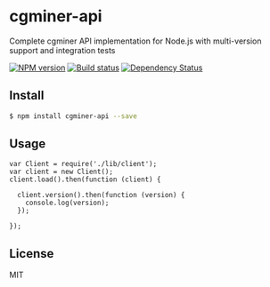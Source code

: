 # cgminer-api

Complete cgminer API implementation for Node.js with multi-version support and integration tests

[![NPM version][npm-image]][npm-url]
[![Build status][travis-image]][travis-url]
[![Dependency Status][daviddm-image]][daviddm-url]

## Install
```sh
$ npm install cgminer-api --save
```

## Usage
```
var Client = require('./lib/client');
var client = new Client();
client.load().then(function (client) {

  client.version().then(function (version) {
    console.log(version);
  });

});
```

## License
MIT

[sails-logo]: http://cdn.tjw.io/images/sails-logo.png
[sails-url]: https://sailsjs.org
[npm-image]: https://img.shields.io/npm/v/cgminer-api.svg?style=flat
[npm-url]: https://npmjs.org/package/cgminer-api
[travis-image]: https://img.shields.io/travis/tjwebb/cgminer-api.svg?style=flat
[travis-url]: https://travis-ci.org/tjwebb/cgminer-api
[daviddm-image]: http://img.shields.io/david/tjwebb/cgminer-api.svg?style=flat
[daviddm-url]: https://david-dm.org/tjwebb/cgminer-api
